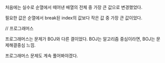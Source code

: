 처음에는 실수로 순열에서 떼어낸 배열의 전체 중 가장 큰 값으로 변경했었다.

필요한 값은 순열에서 break된 index의 값보다 작은 값 중 가장 큰 값이었다.


// 프로그래머스

프로그래머스는 문제가 BOJ와 다른 결이었다.
BOJ는 알고리즘 중심이라면, BOJ는 문제해결중심 느낌.

프로그래머스 문제도 계속 풀어봐야겠다.